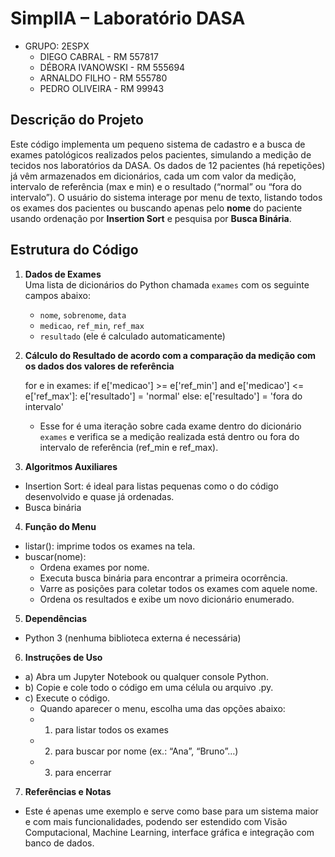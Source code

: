 # SimplIA – Laboratório DASA 

- GRUPO: 2ESPX
    - DIEGO CABRAL - RM 557817
    - DÉBORA IVANOWSKI - RM 555694
    - ARNALDO FILHO - RM 555780
    - PEDRO OLIVEIRA - RM 99943

## Descrição do Projeto  
Este código implementa um pequeno sistema de cadastro e a busca de exames patológicos realizados pelos pacientes, simulando a medição de tecidos nos laboratórios da DASA. Os dados de 12 pacientes (há repetições) já vêm armazenados em dicionários, cada um com valor da medição, intervalo de referência (max e min) e o resultado (“normal” ou “fora do intervalo”). O usuário do sistema interage por menu de texto, listando todos os exames dos pacientes ou buscando apenas pelo **nome** do paciente usando ordenação por **Insertion Sort** e pesquisa por **Busca Binária**.

## Estrutura do Código

1. **Dados de Exames**  
   Uma lista de dicionários do Python chamada `exames` com os seguinte campos abaixo:  
   - `nome`, `sobrenome`, `data`  
   - `medicao`, `ref_min`, `ref_max`  
   - `resultado` (ele é calculado automaticamente)  

2. **Cálculo do Resultado de acordo com a comparação da medição com os dados dos valores de referência**  
   
   for e in exames:
       if e['medicao'] >= e['ref_min'] and e['medicao'] <= e['ref_max']:
           e['resultado'] = 'normal'
       else:
           e['resultado'] = 'fora do intervalo'

    - Esse for é uma iteração sobre cada exame dentro do dicionário `exames` e verifica se a medição realizada está dentro ou fora do intervalo de referência (ref_min e ref_max).

3. **Algoritmos Auxiliares** 
- Insertion Sort: é ideal para listas pequenas como o do código desenvolvido e quase já ordenadas.
- Busca binária

4. **Função do Menu**
- listar(): imprime todos os exames na tela.
- buscar(nome):
    - Ordena exames por nome.
    - Executa busca binária para encontrar a primeira ocorrência.
    - Varre as posições para coletar todos os exames com aquele nome.
    - Ordena os resultados e exibe um novo dicionário enumerado.

5. **Dependências**
- Python 3 (nenhuma biblioteca externa é necessária)
6. **Instruções de Uso**
- a) Abra um Jupyter Notebook ou qualquer console Python.
- b) Copie e cole todo o código em uma célula ou arquivo .py.
- c) Execute o código.
    - Quando aparecer o menu, escolha uma das opções abaixo:
    - 1) para listar todos os exames
    - 2) para buscar por nome (ex.: “Ana”, “Bruno”…)
    - 3) para encerrar

7. **Referências e Notas**
- Este é apenas ume exemplo e serve como base para um sistema maior e com mais funcionalidades, podendo ser estendido com Visão Computacional, Machine Learning, interface gráfica e integração com banco de dados.

